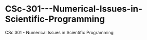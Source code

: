 # CSc-301---Numerical-Issues-in-Scientific-Programming
CSc 301 - Numerical Issues in Scientific Programming
